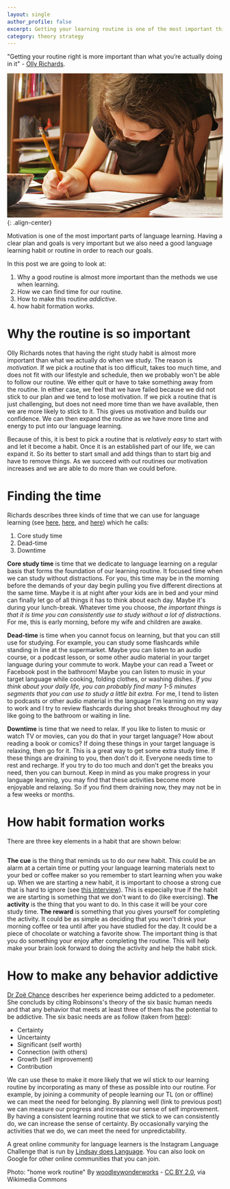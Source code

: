 ```yaml
---
layout: single
author_profile: false
excerpt: Getting your learning routine is one of the most important things for making progress in language learning. Here's why.
category: theory strategy
---
```


"Getting your routine right is more important than what you’re actually doing in it" - [Olly Richards](http://www.iwillteachyoualanguage.com/sticking-to-routines/). 



![Home work routine](/assets/Home_work_routine.jpg){: .align-center}


Motivation is one of the most important parts of language learning. Having a clear plan and goals is very important but we also need a good language learning habit or routine in order to reach our goals. 

In this post we are going to look at:

1. Why a good routine is almost more important than the methods we use when learning.
2. How we can find time for our routine.
3. How to make this routine *addictive*.
4. how habit formation works.

# Why the routine is so important

Olly Richards notes that having the right study habit is almost more important than what we actually do when we study. The reason is *motivation*. If we pick a routine that is too difficult, takes too much time, and does not fit with our lifestyle and schedule, then we probably won't be able to follow our routine. We either quit or have to take something away from the routine. In either case, we feel that we have failed because we did not stick to our plan and we tend to lose motivation. If we pick a routine that is just challenging, but does not need more time than we have available, then we are more likely to stick to it. This gives us motivation and builds our confidence. We can then expand the routine as we have more time and energy to put into our language learning. 

Because of this, it is best to pick a routine that is *relatively easy* to start with and let it become a habit. Once it is an established part of our life, we can expand it. So its better to start small and add things than to start big and have to remove things. As we succeed with out routines our motivation increases and we are able to do more than we could before. 

# Finding the time

Richards describes three kinds of time that we can use for language learning (see [here](http://www.iwillteachyoualanguage.com/too-busy-to-learn-language/), [here](http://www.iwillteachyoualanguage.com/too-busy-to-learn-language-part-2/), and [here](http://www.iwillteachyoualanguage.com/im-too-busy-to-learn-a-language-33/)) which he calls: 

1. Core study time
2. Dead-time
3. Downtime

**Core study time** is time that we dedicate to language learning on a regular basis that forms the foundation of our learning routine. It focused time when we can study without distractions. For you, this time may be in the morning before the demands of your day begin pulling you five different directions at the same time. Maybe it is at night after your kids are in bed and your mind can finally let go of all things it has to think about each day. Maybe it's during your lunch-break. Whatever time you choose, *the important things is that it is time you can consistently use to study without a lot of distractions*. For me, this is early morning, before my wife and children are awake. 

**Dead-time** is time when you cannot focus on learning, but that you can still use for studying. For example, you can study some flashcards while standing in line at the supermarket. Maybe you can listen to an audio course, or a podcast lesson, or some other audio material in your target language during your commute to work. Maybe your can read a Tweet or Facebook post in the bathroom! Maybe you can listen to music in your target language while cooking, folding clothes, or washing dishes. *If you think about your daily life, you can probably find many 1-5 minutes segments that you can use to study a little bit extra.* For me, I tend to listen to podcasts or other audio material in the language I'm learning on my way to work and I try to review flashcards during shot breaks throughout my day like going to the bathroom or waiting in line.

**Downtime** is time that we need to relax. If you like to listen to music or watch TV or movies, can you do that in your target language? How about reading a book or comics? If doing these things in your target language is relaxing, then go for it. This is a great way to get some extra study time. If these things are draining to you, then don't do it. Everyone needs time to rest and recharge. If you try to do too much and don't get the breaks you need, then you can burnout. Keep in mind as you make progress in your language learning, you may find that these activities become more enjoyable and relaxing. So if you find them draining now, they may not be in a few weeks or months.

# How habit formation works

There are three key elements in a habit that are shown below: 

```Cue >>> Activity >>> Reward

```


**The cue** is the thing that reminds us to do our new habit. This could be an alarm at a certain time or putting your language learning materials next to your bed or coffee maker so you remember to start learning when you wake up. When we are starting a new habit, it is important to choose a strong cue that is hard to ignore (see [this interview](https://www.magneticmemorymethod.com/joanna-jast-hack-habits/)). This is especially true if the habit we are starting is something that we don't want to do (like exercising). **The activity** is the thing that you want to do. In this case it will be your core study time. **The reward** is something that you gives yourself for completing the activity. It could be as simple as deciding that you won't drink your morning coffee or tea until after you have studied for the day. It could be a piece of chocolate or watching a favorite show. The important thing is that you do something your enjoy after completing the routine. This will help make your brain look forward to doing the activity and help the habit stick.


# How to make any behavior addictive

[Dr Zoë Chance](https://www.youtube.com/watch?v=AHfiKav9fcQ) describes her experience beimg addicted to a pedometer. She concluds by citing Robinsons's theory of the six basic human needs and that any behavior that meets at least three of them has the potential to be addictive. The six basic needs are as follow (taken from [here](http://changingminds.org/explanations/needs/robbins_needs.htm)):

* Certainty
* Uncertainty
* Significant (self worth)
* Connection (with others)
* Growth (self improvement)
* Contribution 

We can use these to make it more likely that we wil stick to our learning routine by incorporating as many of these as possible into our routine. For example, by joining a community of people learning our TL (on or offline) we can meet the need for belonging. By planning well (link to previous post) we can measure our progress and increase our sense of self improvement. By having a consistent learning routine that we stick to we can consistently do, we can increase the sense of certainty. By occasionally varying the activities that we do, we can meet the need for unpredictability.

A great online community for language learners is the Instagram Language Challenge that is run by [Lindsay does Language](http://www.lindsaydoeslanguages.com/instagram-language-challenge/). You can also look on Google for other online communities that you can join.


Photo: "home work routine" By [woodleywonderworks](http://www.flickr.com/photos/wwworks/4195916777/) -  [CC BY 2.0](http://creativecommons.org/licenses/by/2.0), via Wikimedia Commons
